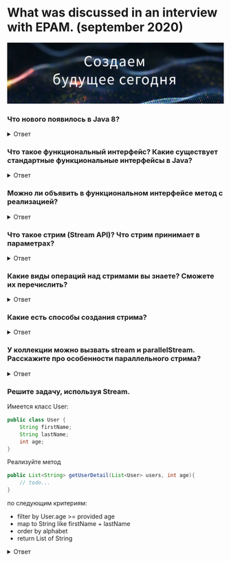 # What was discussed in an interview with EPAM. (september 2020)

![](epam_intro.png)

### Что нового появилось в Java 8?
<details><summary>Ответ</summary>

___

Из всех нововведений, появившихся в Java 8, нужно отметить самые важные:
стримы, лябмды и дефолтные/функциональные методы в интерфейсах. <br>
Будет большим плюсом, если к этому прибавить такие фичи, как :
* Ссылки на методы и конструкторы -> Integer::valueOf, System.out::print
* Функциональные интерфейсы -> Предикаты (Predicate), Функции (Function), Поставщики (Supplier), Потребители (Consumer)
* Опциональные значения (Optional)

*P.S. Если вы знаете, что есть некоторые фичи, но не можете их объяснить, лучше не упоминайте их в ответе.*
</details>


### Что такое функциональный интерфейс? Какие существует стандартные функциональные интерфейсы в Java?
<details><summary>Ответ</summary>

___

Функциональный интерфейс в Java – это интерфейс, который содержит только 1 абстрактный метод. <br>
Основное назначение – использование в лямбда выражениях и method reference. <br>

Стандартные функциональные интерфейсы, появившиеся в Java 8: <br>

* __Predicate<T>__ - проверяет соблюдение некоторого условия. **boolean test(T t);**
* __Consumer<T>__ - выполняет некоторое действие над объектом типа T, при этом ничего не возвращая. **void accept(T t);**
* __Function<T,R>__ - представляет функцию перехода от объекта типа T к объекту типа R. **R apply(T t);**
* __Supplier<T>__ - не принимает никаких аргументов, но должен возвращать объект типа T. **T get();**
* __UnaryOperator<T>__ - принимает в качестве параметра объект типа T, 
выполняет над ними операции и возвращает результат операций в виде объекта типа T. **T apply(T t);**
* __BinaryOperator<T>__ - принимает в качестве параметра два объекта типа T, 
выполняет над ними бинарную операцию и возвращает ее результат также в виде объекта типа T. **T apply(T t1, T t2);**
</details>


### Можно ли объявить в функциональном интерфейсе метод с реализацией?
<details><summary>Ответ</summary>

___

Да, можно. Так как условием функционального интерфейса является наличие одного абстрактного метода, 
он вполне может иметь дефолтные и статические методы.
</details>


### Что такое стрим (Stream API)? Что стрим принимает в параметрах?
<details><summary>Ответ</summary>

___

Stream API — это новый способ работать со структурами данных в функциональном стиле.
Stream (поток) API (описание способов, которыми одна компьютерная программа может взаимодействовать с другой программой) 
— это по своей сути поток данных. Поток представляет последовательность элементов и предоставляет различные методы 
для произведения вычислений над данными элементами.
   
Параметрами стримы принимают как раз функциональные интерфейсы, описанные в предыдущем вопросе.
</details>


### Какие виды операций над стримами вы знаете? Сможете их перечислить?
<details><summary>Ответ</summary>

___

Java Stream API предлагает два вида методов:
1. **Конвейерные** — возвращают другой stream, то есть работают как builder,
2. **Терминальные** — возвращают другой объект, такой как коллекция, примитивы, объекты, Optional и т.д.
<br>
Терминальные операции завершают работу над стримом, после них нельзя применять методы.

##### К конвеерным относятся:

| Метод stream | Описание | Пример  |
|--------------|:--------:|:--------|
| filter | Отфильтровывает записи, возвращает только записи, соответствующие условию |collection.stream().filter(«a1»::equals).count() |
| skip | Позволяет пропустить N первых элементов | collection.stream().skip(collection.size() — 1).findFirst().orElse(«1») |
| distinct | Возвращает стрим без дубликатов (для метода equals) | collection.stream().distinct().collect(Collectors.toList()) |
| map |	Преобразует каждый элемент стрима |	collection.stream().map((s) -> s + "_1").collect(Collectors.toList()) |
| peek | Возвращает тот же стрим, но применяет функцию к каждому элементу стрима | collection.stream().map(String::toUpperCase).peek((e) -> System.out.print("," + e)).collect(Collectors.toList()) |
| limit | Позволяет ограничить выборку определенным количеством первых элементов | collection.stream().limit(2).collect(Collectors.toList()) |
| sorted | Позволяет сортировать значения либо в натуральном порядке, либо задавая Comparator | collection.stream().sorted().collect(Collectors.toList()) |
| mapToInt, mapToDouble, mapToLong | 	Аналог map, но возвращает числовой стрим (то есть стрим из числовых примитивов) | collection.stream().mapToInt((s) -> Integer.parseInt(s)).toArray() |
| flatMap, flatMapToInt, flatMapToDouble, flatMapToLong | Похоже на map, но может создавать из одного элемента несколько | collection.stream().flatMap((p) -> Arrays.asList(p.split(",")).stream()).toArray(String[]::new) |


##### К терминальным относятся: 

| Метод stream | Описание |	Пример |
|--------------|:--------:|:--------|
| findFirst | Возвращает первый элемент из стрима (возвращает Optional) | collection.stream().findFirst().orElse(«1»)
| findAny |	Возвращает любой подходящий элемент из стрима (возвращает Optional) | collection.stream().findAny().orElse(«1»)
| collect |	Представление результатов в виде коллекций и других структур данных | collection.stream().filter((s) -> s.contains(«1»)).collect(Collectors.toList())
| count | Возвращает количество элементов в стриме | collection.stream().filter(«a1»::equals).count()
| anyMatch | Возвращает true, если условие выполняется хотя бы для одного элемента | collection.stream().anyMatch(«a1»::equals)
| noneMatch | Возвращает true, если условие не выполняется ни для одного элемента |	collection.stream().noneMatch(«a8»::equals)
| allMatch | Возвращает true, если условие выполняется для всех элементов |	collection.stream().allMatch((s) -> s.contains(«1»))
| min |	Возвращает минимальный элемент, в качестве условия использует компаратор | collection.stream().min(String::compareTo).get()
| max |	Возвращает максимальный элемент, в качестве условия использует компаратор |	collection.stream().max(String::compareTo).get()
| forEach |	Применяет функцию к каждому объекту стрима, порядок при параллельном выполнении не гарантируется | set.stream().forEach((p) -> p.append("_1"));
| forEachOrdered |	Применяет функцию к каждому объекту стрима, сохранение порядка элементов гарантирует | list.stream().forEachOrdered((p) -> p.append("_new"));
| toArray |	Возвращает массив значений стрима |	collection.stream().map(String::toUpperCase).toArray(String[]::new);
| reduce |	Позволяет выполнять агрегатные функции на всей коллекцией и возвращать один результат |	collection.stream().reduce((s1, s2) -> s1 + s2).orElse(0)

*P.S. У вас не попросят перечислить все методы, но могут спросить любой из них. Поэтому желательно выучить как можно больше.*
</details>


### Какие есть способы создания стрима?
<details><summary>Ответ</summary>

___

    В разработке...
</details>


### У коллекции можно вызвать stream и parallelStream. Расскажите про особенности параллельного стрима?
<details><summary>Ответ</summary>

___

    В разработке...
</details>


### Решите задачу, используя Stream.

Имеется класс User:
```java
public class User {
    String firstName;
    String lastName;
    int age;
}
```

Реализуйте метод
```java
public List<String> getUserDetail(List<User> users, int age){
    // todo...
}
```
по следующим критериям:

* filter by User.age >= provided age
* map to String like firstName + lastName
* order by alphabet
* return List of String

<details><summary>Ответ</summary>

___

    В разработке...
</details>



